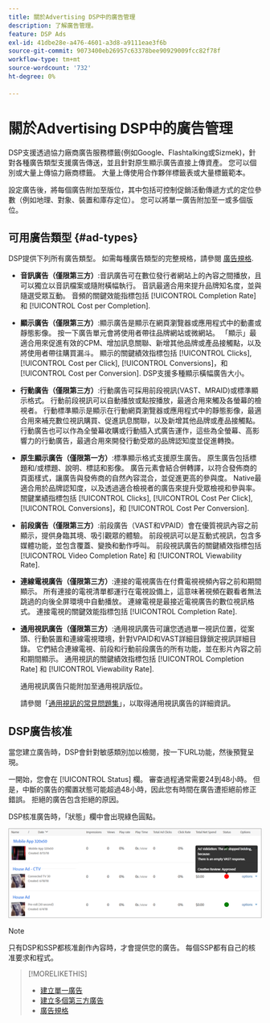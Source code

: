 ```yaml
---
title: 關於Advertising DSP中的廣告管理
description: 了解廣告管理。
feature: DSP Ads
exl-id: 41dbe28e-a476-4601-a3d8-a9111eae3f6b
source-git-commit: 9073400eb26957c63378bee90929009fcc82f78f
workflow-type: tm+mt
source-wordcount: '732'
ht-degree: 0%

---
```


# 關於Advertising DSP中的廣告管理

<!-- add "The Ads View (Dashboard?)" section -->

DSP支援透過協力廠商廣告服務標籤(例如Google、Flashtalking或Sizmek)，針對各種廣告類型支援廣告傳送，並且針對原生顯示廣告直接上傳資產。 您可以個別或大量上傳協力廠商標籤。 大量上傳使用合作夥伴標籤表或大量標籤範本。

<!-- The bulk upload feature requires you to either a) upload DoubleClick and Flashtalking tag sheets or b) download a template, input your tags into the template, and then re-upload the template. -->
<!-- need a list of all supported third-party ad servers; see file in future-tbd folder -->

設定廣告後，將每個廣告附加至版位，其中包括可控制促銷活動傳遞方式的定位參數（例如地理、對象、裝置和庫存定位）。 您可以將單一廣告附加至一或多個版位。

## 可用廣告類型 {#ad-types}

DSP提供下列所有廣告類型。 如需每種廣告類型的完整規格，請參閱 [廣告規格](ad-specs.md).

* **音訊廣告（僅限第三方）**:音訊廣告可在數位發行者網站上的內容之間播放，且可以獨立以音訊檔案或隨附橫幅執行。 音訊最適合用來提升品牌知名度，並與隨選受眾互動。 音頻的關鍵效能指標包括 [!UICONTROL Completion Rate] 和 [!UICONTROL Cost per Completion].

* **顯示廣告（僅限第三方）**:顯示廣告是顯示在網頁瀏覽器或應用程式中的動畫或靜態影像。 按一下廣告單元會將使用者帶往品牌網站或微網站。 「顯示」最適合用來促進有效的CPM、增加訊息關聯、新增其他品牌或產品接觸點，以及將使用者帶往購買漏斗。 顯示的關鍵績效指標包括 [!UICONTROL Clicks], [!UICONTROL Cost per Click], [!UICONTROL Conversions]，和 [!UICONTROL Cost per Conversion]. DSP支援多種顯示橫幅廣告大小。

* **行動廣告（僅限第三方）**:行動廣告可採用前段視訊(VAST、MRAID)或標準顯示格式。 行動前段視訊可以自動播放或點按播放，最適合用來觸及各螢幕的檢視者。 行動標準顯示是顯示在行動網頁瀏覽器或應用程式中的靜態影像，最適合用來補充數位視訊購買、促進訊息關聯，以及新增其他品牌或產品接觸點。 行動廣告也可以作為全螢幕收購或行動插入式廣告運作，這些為全螢幕、高影響力的行動廣告，最適合用來開發行動受眾的品牌認知度並促進轉換。

* **原生顯示廣告（僅限第一方）**:標準顯示格式支援原生廣告。 原生廣告包括標題和/或標題、說明、標誌和影像。 廣告元素會結合併轉譯，以符合發佈商的頁面樣式，讓廣告與發佈商的自然內容混合，並促進更高的參與度。 Native最適合用於品牌認知度，以及透過適合檢視者的廣告來提升受眾檢視和參與率。 關鍵業績指標包括 [!UICONTROL Clicks], [!UICONTROL Cost Per Click], [!UICONTROL Conversions]，和 [!UICONTROL Cost Per Conversion].

* **前段廣告（僅限第三方）**:前段廣告（VAST和VPAID）會在優質視訊內容之前顯示，提供身臨其境、吸引觀眾的體驗。 前段視訊可以是互動式視訊，包含多媒體功能，並包含覆蓋、變換和動作呼叫。 前段視訊廣告的關鍵績效指標包括 [!UICONTROL Video Completion Rate] 和 [!UICONTROL Viewability Rate].

* **連線電視廣告（僅限第三方）**:連接的電視廣告在付費電視視頻內容之前和期間顯示。 所有連接的電視清單都運行在電視設備上，這意味著視頻在觀看者無法跳過的向後全屏環境中自動播放。 連線電視是最接近電視廣告的數位視訊格式。 連接電視的關鍵效能指標包括 [!UICONTROL Completion Rate].

* **通用視訊廣告（僅限第三方）**:通用視訊廣告可讓您透過單一視訊位置，從案頭、行動裝置和連線電視環境，針對VPAID和VAST詳細目錄鎖定視訊詳細目錄。 它們結合連線電視、前段和行動前段廣告的所有功能，並在影片內容之前和期間顯示。 通用視訊的關鍵績效指標包括 [!UICONTROL Completion Rate] 和 [!UICONTROL Viewability Rate].

   通用視訊廣告只能附加至通用視訊版位。

   請參閱「[通用視訊的常見問題集](/help/dsp/campaign-management/faq-universal-video.md)」，以取得通用視訊廣告的詳細資訊。

## DSP廣告核准

當您建立廣告時，DSP會針對敏感類別加以檢閱，按一下URL功能，然後預覽呈現。

一開始，您會在 [!UICONTROL Status] 欄。 審查過程通常需要24到48小時。 但是，中斷的廣告的擱置狀態可能超過48小時，因此您有時間在廣告遭拒絕前修正錯誤。 拒絕的廣告包含拒絕的原因。

DSP核准廣告時，「狀態」欄中會出現綠色圓點。

![核准指標 [!UICONTROL Status] 欄](/help/dsp/assets/ad-approval-status.png)

>[!NOTE]
>
>只有DSP和SSP都核准創作內容時，才會提供您的廣告。 每個SSP都有自己的核准要求和程式。

>[!MORELIKETHIS]
>
>* [建立單一廣告](ad-create.md)
>* [建立多個第三方廣告](ad-create-multiple.md)
>* [廣告規格](ad-specs.md)

